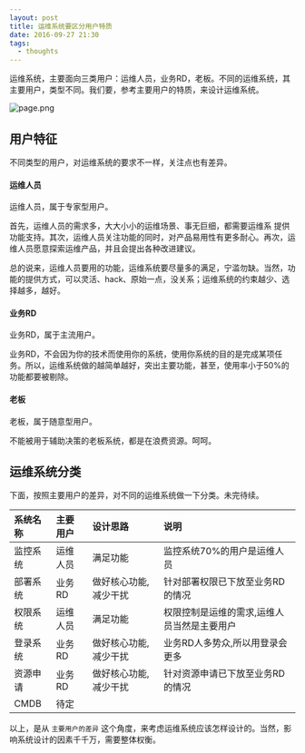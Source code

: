 ```yaml
---
layout: post
title: 运维系统要区分用户特质
date: 2016-09-27 21:30
tags:
  - thoughts
---
```


运维系统，主要面向三类用户：运维人员，业务RD，老板。不同的运维系统，其主要用户，类型不同。我们要，参考主要用户的特质，来设计运维系统。

![page.png](https://raw.githubusercontent.com/niean/niean.github.io/master/images/20160927/page.png)


## 用户特征
不同类型的用户，对运维系统的要求不一样，关注点也有差异。

#### 运维人员
运维人员，属于专家型用户。

首先，运维人员的需求多，大大小小的运维场景、事无巨细，都需要运维系 提供功能支持。其次，运维人员关注功能的同时，对产品易用性有更多耐心。再次，运维人员愿意探索运维产品，并且会提出各种改进建议。

总的说来，运维人员要用的功能，运维系统要尽量多的满足，宁滥勿缺。当然，功能的提供方式，可以灵活、hack、原始一点，没关系；运维系统的约束越少、选择越多，越好。


#### 业务RD
业务RD，属于主流用户。

业务RD，不会因为你的技术而使用你的系统，使用你系统的目的是完成某项任务。所以，运维系统做的越简单越好，突出主要功能，甚至，使用率小于50%的功能都要被剔除。


#### 老板
老板，属于随意型用户。

不能被用于辅助决策的老板系统，都是在浪费资源。呵呵。


## 运维系统分类
下面，按照主要用户的差异，对不同的运维系统做一下分类。未完待续。

|系统名称|主要用户|设计思路|说明|
|:----|:----|:----|:----|
|监控系统|运维人员|满足功能|监控系统70%的用户是运维人员|
|部署系统|业务RD|做好核心功能,减少干扰|针对部署权限已下放至业务RD的情况|
|权限系统|运维人员|满足功能|权限控制是运维的需求,运维人员当然是主要用户|
|登录系统|业务RD|做好核心功能,减少干扰|业务RD人多势众,所以用登录会更多|
|资源申请|业务RD|做好核心功能,减少干扰|针对资源申请已下放至业务RD的情况|
|CMDB|待定|||


以上，是从 `主要用户的差异` 这个角度，来考虑运维系统应该怎样设计的。当然，影响系统设计的因素千千万，需要整体权衡。

